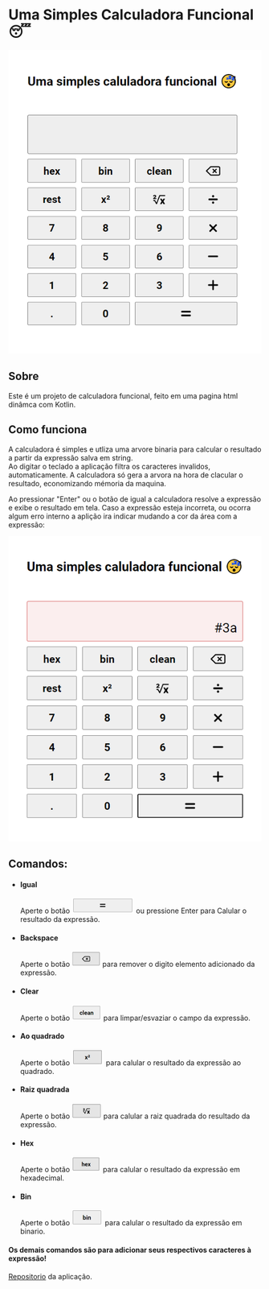 # Uma Simples Calculadora Funcional 😴

![Layout](./.github/Layout.png)



## Sobre

Este é um projeto de calculadora funcional, feito em uma pagina html dinâmca com Kotlin.



## Como funciona
A calculadora é simples e utliza uma arvore binaria para calcular o resultado a partir da expressão salva em string.  
Ao digitar o teclado a aplicação filtra os caracteres invalidos, automaticamente.
A calculadora só gera a arvora na hora de clacular o resultado, economizando mémoria da maquina.

Ao pressionar "Enter" ou o botão de igual a calculadora resolve a expressão e exibe o resultado em tela.
Caso a expressão esteja incorreta, ou ocorra algum erro interno a aplição ira indicar mudando a cor da área com a expressão: 

![Error](./.github/Error.png)

## Comandos:

* #### Igual 
  Aperte o botão ![Equal](./.github/equals.png) ou pressione Enter para Calular o resultado da expressão.
* #### Backspace 
  Aperte o botão ![Apagar](./.github/backspace.png) para remover o digito elemento adicionado da expressão.
* #### Clear 
  Aperte o botão ![Clear](./.github/clean.png) para limpar/esvaziar o campo da expressão.
* #### Ao quadrado 
  Aperte o botão ![Potencia](./.github/pow.png) para calular o resultado da expressão ao quadrado.
* #### Raiz quadrada 
  Aperte o botão ![Raiz](./.github/sqr.png) para calular a raiz quadrada do resultado da expressão.
* #### Hex 
  Aperte o botão ![Hex](./.github/hex.png) para calular o resultado da expressão em hexadecimal.
* #### Bin 
  Aperte o botão ![bin](./.github/bin.png) para calular o resultado da expressão em binario.


#### Os demais comandos são para adicionar seus respectivos caracteres à expressão!

[Repositorio](https://github.com/commonProgrammerr/Projeto-de-LPF-Calculadora-Funcional)
da aplicação.